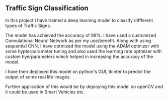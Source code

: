<h2>Traffic Sign Classification</h2>

In this project I have trained a deep learning model to classify diffferent types of Traffic Signs.

The model has achieved the accuracy of 99%. I have used a customized Convulational Neural Network as per my use/benefit. Along with using sequential CNN, I have optmized the model using the ADAM optmizer with some hypterparameter tuning and also used the learning rate optmizer with custom hyerparameters which helped in increasing the accuracy of the model.

I have then deployed this model on python's GUI, tkinter to predict the output of some real life images.

Further application of this would be by deploying this model on openCV and it could be used in Smart Vehicles etc.
